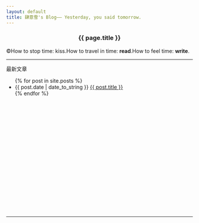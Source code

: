 ```yaml
---
layout: default
title: 肆意雪's Blog—— Yesterday, you said tomorrow.
---
```

<center><h3>{{ page.title }}</h3></center>  


&copy;How to stop time: kiss.How to travel in time: **read**.How to feel time: **write**.  

      
* * * 

<p>最新文章</p>
<div style="height:360px;width:800px;clear:both;">
<ul>
{% for post in site.posts %}
<li>{{ post.date | date_to_string }} <a href="{{ site.baseurl }}{{ post.url }}">{{ post.title }}</a></li>
{% endfor %}
</ul> 
</div>   

* * *  


